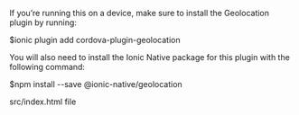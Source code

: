 If you’re running this on a device, make sure to install the Geolocation plugin by running:


$ionic plugin add cordova-plugin-geolocation

You will also need to install the Ionic Native package for this plugin with the following command:


$npm install --save @ionic-native/geolocation


src/index.html file

<script src="http://maps.google.com/maps/api/js?key=your_goolgle api key"></script>
<script src="cordova.js"></script>



